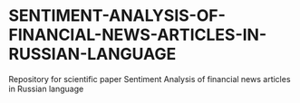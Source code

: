 # SENTIMENT-ANALYSIS-OF-FINANCIAL-NEWS-ARTICLES-IN-RUSSIAN-LANGUAGE
Repository for scientific paper Sentiment Analysis of financial news articles in Russian language
